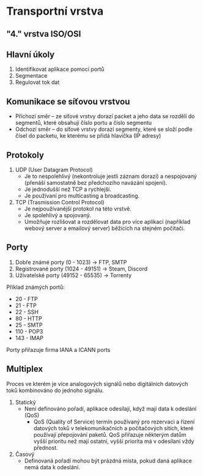 # Transportní vrstva
## "4." vrstva ISO/OSI

## Hlavní úkoly
1. Identifikovat aplikace pomocí portů
1. Segmentace
1. Regulovat tok dat

## Komunikace se síťovou vrstvou
* Příchozí směr – ze síťové vrstvy dorazí packet a jeho data se rozdělí do segmentů, které obsahují číslo portu a číslo segmentu
* Odchozí směr – do síťové vrstvy dorazí segmenty, které se složí podle čísel do packetu, ke kterému se přidá hlavička (IP adresy)

## Protokoly
1. UDP (User Datagram Protocol)
	* Je to nespolehlivý (nekontroluje jestli záznam dorazí) a nespojovaný (přenáší samostatně bez předchozího navázání spojení). 
	* Je jednodušší než TCP a rychlejší. 
	* Je používaní pro multicasting a broadcasting.
2. TCP (Trasmission Control Protocol)
	* Je nejpoužívanější protokol na této vrstvě. 
	* Je spolehlivý a spojovaný. 
	* Umožňuje rozlišovat a rozdělovat data pro více aplikací (například webový server a emailový server) běžících na stejném počítači.
## Porty
1. Dobře známé porty (0 - 1023) -> FTP, SMTP
2. Registrované porty (1024 - 49151) -> Steam, Discord
3. Uživatelské porty (49152 - 65535) -> Torrenty

Příklad známých portů:
* 20 - FTP
* 21 - FTP
* 22 - SSH
* 80 - HTTP
* 25 - SMTP
* 110 - POP3
* 143 - IMAP

Porty přiřazuje firma IANA a ICANN ports

## Multiplex
Proces ve kterém je více analogových signálů nebo digitálních datových toků kombinováno do jednoho signálu.

1. Statický
	* Není definováno pořadí, aplikace odesílají, když mají data k odeslání (QoS)
		* QoS (Quality of Service) termín používaný pro rezervaci a řízení datových toků v telekomunikačních a počítačových sítích, které používají přepojování 		paketů. QoS přiřazuje některým datům vyšší prioritu než mají ostatní, vyšší priorita má v odesílaní vždy přednost.
2. Časový
	* Definovaná pořadí mohou být prázdná místa, pokud daná aplikace nemá data k odeslání.
